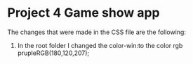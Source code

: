 # Project 4 Game show app
 
The changes that were made in the CSS file are the following:

1) In the root folder I changed the color-win:to the color rgb prupleRGB(180,120,207);


